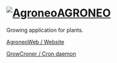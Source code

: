 # [![Agroneo](https://agroneo.net/ui/logo@28)AGRONEO](https://agroneo.com)
Growing application for plants. 

[AgroneoWeb / Website](https://github.com/pagetronic/Agroneo/AgroneoWeb)

[GrowCroner / Cron daemon](https://github.com/pagetronic/Agroneo/GrowCroner)